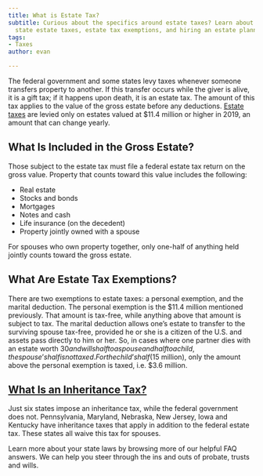 ```yaml
---
title: What is Estate Tax?
subtitle: Curious about the specifics around estate taxes? Learn about federal and
  state estate taxes, estate tax exemptions, and hiring an estate planning attorney.
tags:
- Taxes
author: evan

---
```

The federal government and some states levy taxes whenever someone transfers property to another. If this transfer occurs while the giver is alive, it is a gift tax; if it happens upon death, it is an estate tax. The amount of this tax applies to the value of the gross estate before any deductions. [Estate taxes](https://www.irs.gov/businesses/small-businesses-self-employed/estate-tax) are levied only on estates valued at $11.4 million or higher in 2019, an amount that can change yearly.

## What Is Included in the Gross Estate?

Those subject to the estate tax must file a federal estate tax return on the gross value. Property that counts toward this value includes the following:

* Real estate
* Stocks and bonds
* Mortgages
* Notes and cash
* Life insurance (on the decedent)
* Property jointly owned with a spouse

For spouses who own property together, only one-half of anything held jointly counts toward the gross estate.

## What Are Estate Tax Exemptions?

There are two exemptions to estate taxes: a personal exemption, and the marital deduction. The personal exemption is the $11.4 million mentioned previously. That amount is tax-free, while anything above that amount is subject to tax. The marital deduction allows one’s estate to transfer to the surviving spouse tax-free, provided he or she is a citizen of the U.S. and assets pass directly to him or her. So, in cases where one partner dies with an estate worth $30 and wills half to a spouse and half to a child, the spouse’s half is not taxed. For the child’s half ($15 million), only the amount above the personal exemption is taxed, i.e. $3.6 million.

## [What Is an Inheritance Tax?](/docs/what-is-inheritance-tax/)

Just six states impose an inheritance tax, while the federal government does not. Pennsylvania, Maryland, Nebraska, New Jersey, Iowa and Kentucky have inheritance taxes that apply in addition to the federal estate tax. These states all waive this tax for spouses.

Learn more about your state laws by browsing more of our helpful FAQ answers. We can help you steer through the ins and outs of probate, trusts and wills.